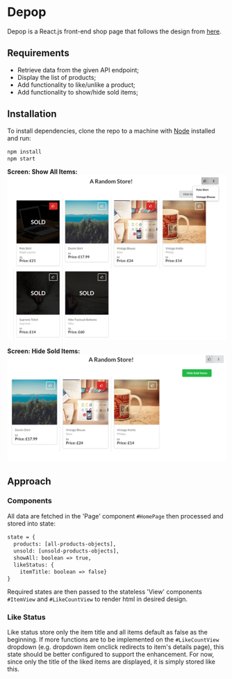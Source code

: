 # Depop
Depop is a React.js front-end shop page that follows the design from [here](https://drive.google.com/file/d/1XssSAHxZD2T66V0SxysKkkBSVqbGW5QX/view).

## Requirements

* Retrieve data from the given API endpoint;
* Display the list of products;
* Add functionality to like/unlike a product;
* Add functionality to show/hide sold items;

## Installation

To install dependencies, clone the repo to a machine with [Node](https://nodejs.org/en/) installed and run:
```
npm install
npm start
``` 
**Screen: Show All Items:**
![show_all](public/01.png)

**Screen: Hide Sold Items:**
![hide_shown](public/02.png)

## Approach  

### Components

All data are fetched in the 'Page' component `#HomePage` then processed and stored into state:
```
state = { 
  products: [all-products-objects],
  unsold: [unsold-products-objects],
  showAll: boolean => true,
  likeStatus: {
    itemTitle: boolean => false}
}
```  
Required states are then passed to the stateless 'View' components `#ItemView` and `#LikeCountView` to render html in desired design.

### Like Status  
Like status store only the item title and all items default as false as the beginning. If more functions are to be implemented on the `#LikeCountView` dropdown (e.g. dropdown item onclick redirects to item's details page), this state should be better configured to support the enhancement. For now, since only the title of the liked items are displayed, it is simply stored like this.
